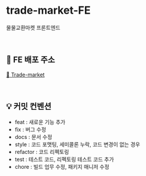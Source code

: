 # trade-market-FE
물물교환마켓 프론트엔드

<br />

## 🔗 FE 배포 주소 
[👫 Trade-market](https://trade-market-fe.vercel.app/)

<br />

## 💡 커밋 컨벤션
- feat : 새로운 기능 추가
- fix : 버그 수정
- docs : 문서 수정
- style : 코드 포맷팅, 세미콜론 누락, 코드 변경이 없는 경우
- refactor : 코드 리펙토링
- test : 테스트 코드, 리펙토링 테스트 코드 추가
- chore : 빌드 업무 수정, 패키지 매니저 수정